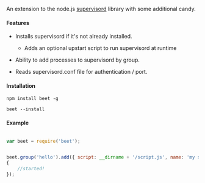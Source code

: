An extension to the node.js [supervisord](https://github.com/spiceapps/supervisord) library with some additional candy.

#### Features

- Installs supervisord if it's not already installed.
	- Adds an optional upstart script to run supervisord at runtime

- Ability to add processes to supervisord by group.
- Reads supervisord.conf file for authentication / port.


#### Installation

	npm install beet -g

	beet --install

#### Example

```javascript

var beet = require('beet');


beet.group('hello').add({ script: __dirname + '/script.js', name: 'my script' }, function(err, result)
{
	//started!
});


```
